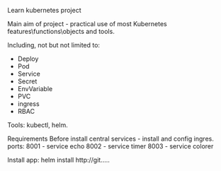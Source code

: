 Learn kubernetes project

Main aim of project - practical use of most Kubernetes features\functions\objects and tools.

Including, not but not limited to:
- Deploy
- Pod
- Service
- Secret
- EnvVariable
- PVC
- ingress
- RBAC

Tools: kubectl, helm.

Requirements
Before install central services - install and config ingres.
ports:
8001 - service echo
8002 - service timer
8003 - service colorer

Install app:
helm install http://git.....

